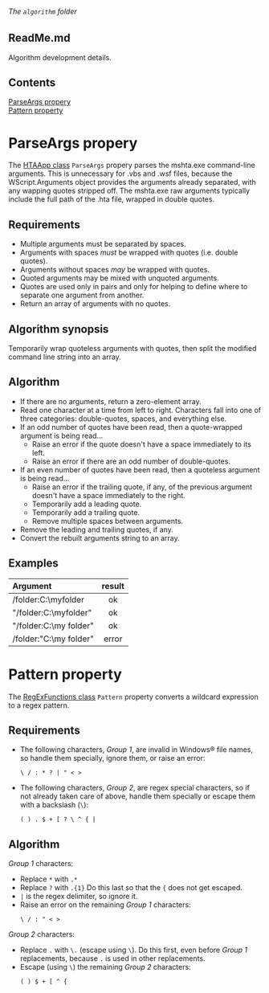 ###### The `algorithm` folder

## ReadMe.md

Algorithm development details.

## Contents
[ParseArgs propery](#parseargs-propery)  
[Pattern property](#pattern-property)

# ParseArgs propery

The [HTAApp class] `ParseArgs` propery parses the mshta.exe command-line arguments. This is unnecessary for .vbs and .wsf files, because the WScript.Arguments object provides the arguments already separated, with any wapping quotes stripped off. The mshta.exe raw arguments typically include the full path of the .hta file, wrapped in double quotes.

[HTAApp class]: ../../class/HTAApp.vbs

## Requirements 

- Multiple arguments must be separated by spaces.
- Arguments with spaces *must* be wrapped with quotes (i.e. double quotes).
- Arguments without spaces *may* be wrapped with quotes.
- Quoted arguments may be mixed with unquoted arguments.
- Quotes are used only in pairs and only for helping to define where to separate one argument from another.
- Return an array of arguments with no quotes.

## Algorithm synopsis

Temporarily wrap quoteless arguments with quotes, then split the modified command line string into an array.

## Algorithm

- If there are no arguments, return a zero-element array.
- Read one character at a time from left to right. Characters fall into one of three categories: double-quotes, spaces, and everything else.
- If an odd number of quotes have been read, then a quote-wrapped argument is being read...
    - Raise an error if the quote doesn't have a space immediately to its left.
    - Raise an error if there are an odd number of double-quotes.
- If an even number of quotes have been read, then a quoteless argument is being read...
    - Raise an error if the trailing quote, if any, of the previous argument doesn't have a space immediately to the right.
    - Temporarily add a leading quote.
    - Temporarily add a trailing quote.
    - Remove multiple spaces between arguments.
- Remove the leading and trailing quotes, if any.
- Convert the rebuilt arguments string to an array.
## Examples

| Argument | result |
| :-------------- | :-------: |
| /folder:C:\myfolder | ok |
| "/folder:C:\myfolder" | ok |
| "/folder:C:\my folder" | ok |
| /folder:"C:\my folder" | error |



# Pattern property

The [RegExFunctions class] `Pattern` property converts a wildcard expression to a regex pattern.

[RegExFunctions class]: ../../class/RegExFunctions.vbs

## Requirements

- The following characters, *Group 1*, are invalid in Windows&reg; file names, so handle them specially, ignore them, or raise an error:
    ```
    \ / : * ? | " < >
    ```
- The following characters, *Group 2*, are regex special characters, so if not already taken care of above, handle them specially or escape them with a backslash (`\`):
    ```
    ( ) . $ + [ ? \ ^ { |
    ```

## Algorithm

*Group 1* characters:
- Replace `*` with `.*`
- Replace `?` with `.{1}` Do this last so that the `{` does not get escaped.
- `|` is the regex delimiter, so ignore it.
- Raise an error on the remaining *Group 1* characters:
    ```
    \ / : " < >
    ```  

*Group 2* characters:
- Replace `.` with `\.` (escape using `\`). Do this first, even before *Group 1* replacements, because `.` is used in other replacements.  
- Escape (using `\`) the remaining *Group 2* characters:
    ```
    ( ) $ + [ ^ {
    ```



<br /><br /><br /><br /><br /><br /><br /><br /><br /><br /><br />